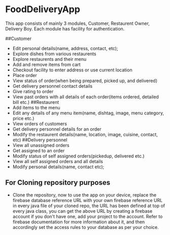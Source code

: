 # FoodDeliveryApp
This app consists of mainly 3 modules, Customer, Restaurent Owner, Delivery Boy. Each module has facility for authentication.

##Customer
- Edit personal details(name, address, contact, etc);
- Explore dishes from various restaurents
- Explore restaurents and their menu
- Add and remove items from cart
- Checkout facility to enter address or use current location
- Place order
- View status of order(when being prepared, picked up, and delivered)
- Get delivery personnel contact details
- Give rating to order
- View past orders with all details of each order(items ordered, detailed bill etc.)
##Restaurent
- Add items to the menu
- Edit any details of any menu item(name, dishtag, image, menu category, price etc.)
- View orders of customers
- Get delivery personnel details for an order
- Modify the restaurent details(name, location, image, cuisine, contact, etc)
##Delivery personnel
- View all unassigned orders
- Get assigned to an order
- Modify status of self assigned orders(pickedup, delivered etc.)
- View all self assigned orders and all details
- Modify personal details(name, contact etc);
## For Cloning repository purposes
- Clone the repository, now to use the app on your device, replace the firebase database reference URL with your own firebase reference URL in every java file of your cloned repo, the URL has been defined at top of every java class, you can get the above URL by creating a firebase account if you don't have one, add your project to the account. Refer to firebase documentation for more information about it, and then accordingly set the access rules to your database as per your choice. 
